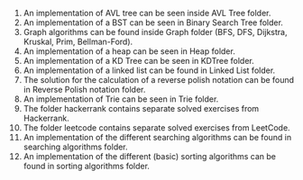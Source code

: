 1. An implementation of AVL tree can be seen inside AVL Tree folder.
2. An implementation of a BST can be seen in Binary Search Tree folder.
3. Graph algorithms can be found inside Graph folder (BFS, DFS, Dijkstra, Kruskal, Prim, Bellman-Ford).
4. An implementation of a heap can be seen in Heap folder.
5. An implementation of a KD Tree can be seen in KDTree folder.
6. An implementation of a linked list can be found in Linked List folder.
7. The solution for the calculation of a reverse polish notation can be found in Reverse Polish notation folder.
8. An implementation of Trie can be seen in Trie folder.
9. The folder hackerrank contains separate solved exercises from Hackerrank.
10. The folder leetcode contains separate solved exercises from LeetCode.
11. An implementation of the different searching algorithms can be found in searching algorithms folder.
12. An implementation of the different (basic) sorting algorithms can be found in sorting algorithms folder.
